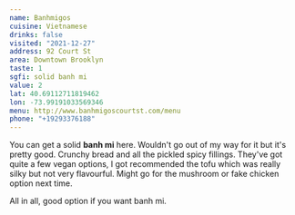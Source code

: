 ```yaml
---
name: Banhmigos
cuisine: Vietnamese
drinks: false
visited: "2021-12-27"
address: 92 Court St
area: Downtown Brooklyn
taste: 1
sgfi: solid banh mi
value: 2
lat: 40.69112711819462
lon: -73.99191033569346
menu: http://www.banhmigoscourtst.com/menu
phone: "+19293376188"
---
```


You can get a solid **banh mi** here. Wouldn't go out of my way for it but it's pretty good. Crunchy bread and all the pickled spicy fillings. They've got quite a few vegan options, I got recommended the tofu which was really silky but not very flavourful. Might go for the mushroom or fake chicken option next time. 

All in all, good option if you want banh mi.
